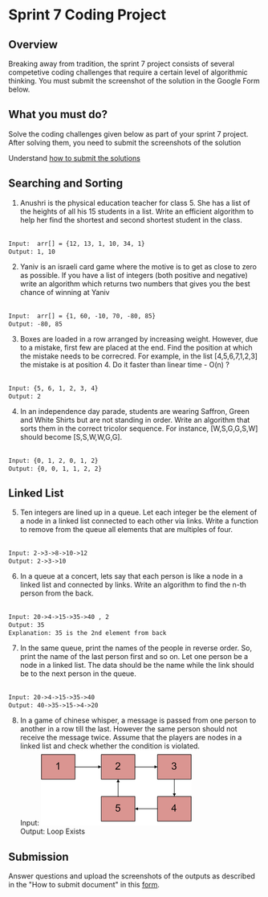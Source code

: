 # Sprint 7 Coding Project

## Overview
Breaking away from tradition, the sprint 7 project consists of several competetive coding challenges that require a certain level of algorithmic thinking. You must submit the screenshot of the solution in the Google Form below.

## What you must do?

Solve the coding challenges given below as part of your sprint 7 project.
After solving them, you need to submit the screenshots of the solution

Understand [how to submit the solutions]()


## Searching and Sorting

1. Anushri is the physical education teacher for class 5. She has a list of the heights of all his 15 students in a list. Write an efficient algorithm to help her find the shortest and second shortest student in the class.
<pre><code>
Input:  arr[] = {12, 13, 1, 10, 34, 1}
Output: 1, 10
</pre></code>
2. Yaniv is an israeli card game where the motive is to get as close to zero as possible. If you have a list of integers (both positive and negative) write an algorithm which returns two numbers that gives you the best chance of winning at Yaniv
<pre><code>
Input:  arr[] = {1, 60, -10, 70, -80, 85}
Output: -80, 85
</pre></code>
3. Boxes are loaded in a row arranged by increasing weight. However, due to a mistake, first few are placed at the end. Find the position at which the mistake needs to be correcred. For example, in the list [4,5,6,7,1,2,3] the mistake is at position 4. Do it faster than linear time - O(n) ?
<pre><code>
Input: {5, 6, 1, 2, 3, 4}
Output: 2
</pre></code>
4. In an independence day parade, students are wearing Saffron, Green and White Shirts but are not standing in order. Write an algorithm that sorts them in the correct tricolor sequence. For instance, [W,S,G,G,S,W] should become [S,S,W,W,G,G].
<pre><code>
Input: {0, 1, 2, 0, 1, 2}
Output: {0, 0, 1, 1, 2, 2}
</pre></code>

## Linked List

5. Ten integers are lined up in a queue. Let each integer be the element of a node in a linked list connected to each other via links. Write a function to remove from the queue all elements that are multiples of four.
<pre><code>
Input: 2->3->8->10->12
Output: 2->3->10
</pre></code>
6. In a queue at a concert, lets say that each person is like a node in a linked list and connected by links. Write an algorithm to find the n-th person from the back.
<pre><code>
Input: 20->4->15->35->40 , 2
Output: 35
Explanation: 35 is the 2nd element from back
</pre></code>
7. In the same queue, print the names of the people in reverse order. So, print the name of the last person first and so on. Let one person be a node in a linked list. The data should be the name while the link should be to the next person in the queue.
<pre><code>
Input: 20->4->15->35->40
Output: 40->35->15->4->20
</pre></code>
8. In a game of chinese whisper, a message is passed from one person to another in a row till the last. However the same person should not receive the message twice. Assume that the players are nodes in a linked list and check whether the condition is violated.<br>
Input: ![](img/Linked-List-Loop.gif)<br>
Output: Loop Exists

## Submission

Answer questions and upload the screenshots of the outputs as described in the "How to submit document" in this [form](https://forms.gle/iFyqbsmQUUXPoqF57). <br>
